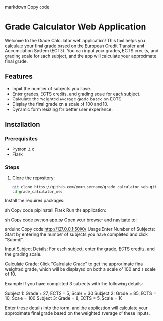 markdown
Copy code
# Grade Calculator Web Application

Welcome to the Grade Calculator web application! This tool helps you calculate your final grade based on the European Credit Transfer and Accumulation System (ECTS). You can input your grades, ECTS credits, and grading scale for each subject, and the app will calculate your approximate final grade.

## Features

- Input the number of subjects you have.
- Enter grades, ECTS credits, and grading scale for each subject.
- Calculate the weighted average grade based on ECTS.
- Display the final grade on a scale of 100 and 10.
- Dynamic form resizing for better user experience.

## Installation

### Prerequisites

- Python 3.x
- Flask

### Steps

1. Clone the repository:
   ```sh
   git clone https://github.com/yourusername/grade_calculator_web.git
   cd grade_calculator_web
Install the required packages:

sh
Copy code
pip install Flask
Run the application:

sh
Copy code
python app.py
Open your browser and navigate to:

arduino
Copy code
http://127.0.0.1:5000/
Usage
Enter Number of Subjects: Start by entering the number of subjects you have completed and click "Submit".

Input Subject Details: For each subject, enter the grade, ECTS credits, and the grading scale.

Calculate Grade: Click "Calculate Grade" to get the approximate final weighted grade, which will be displayed on both a scale of 100 and a scale of 10.

Example
If you have completed 3 subjects with the following details:

Subject 1: Grade = 27, ECTS = 5, Scale = 30
Subject 2: Grade = 85, ECTS = 10, Scale = 100
Subject 3: Grade = 8, ECTS = 5, Scale = 10

Enter these details into the form, and the application will calculate your approximate final grade based on the weighted average of these inputs.